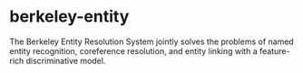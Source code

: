 berkeley-entity
===============

The Berkeley Entity Resolution System jointly solves the problems of named entity recognition, coreference resolution, and entity linking with a feature-rich discriminative model.
